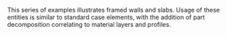 ﻿This series of examples illustrates framed walls and slabs. Usage of these entities is similar to standard case elements, with the addition of part decomposition correlating to material layers and profiles.